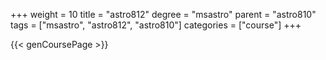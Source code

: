 +++
weight = 10
title = "astro812"
degree = "msastro"
parent = "astro810"
tags = ["msastro", "astro812", "astro810"]
categories = ["course"]
+++

{{< genCoursePage >}}
